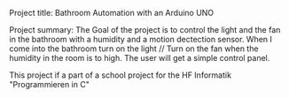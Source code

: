 Project title:
Bathroom Automation with an Arduino UNO

Project summary:
The Goal of the project is to control the light and the fan in the bathroom with a humidity and a motion dectection sensor.
When I come into the bathroom turn on the light //  Turn on the fan when the humidity in the room is to high.
The user will get a simple control panel.


This project if a part of a school project for the HF Informatik "Programmieren in C"